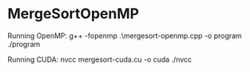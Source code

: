 # MergeSortOpenMP

Running OpenMP:
g++ -fopenmp .\mergesort-openmp.cpp -o program
./program

Running CUDA:
nvcc mergesort-cuda.cu -o cuda
./nvcc
